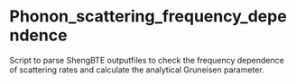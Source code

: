# Phonon_scattering_frequency_dependence
Script to parse ShengBTE outputfiles to check the frequency dependence of scattering rates and calculate the analytical Gruneisen parameter.
